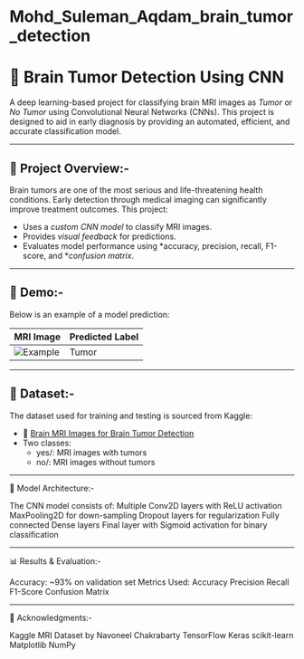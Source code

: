 # Mohd_Suleman_Aqdam_brain_tumor_detection
# 🧠 Brain Tumor Detection Using CNN

A deep learning-based project for classifying brain MRI images as *Tumor* or *No Tumor* using Convolutional Neural Networks (CNNs). This project is designed to aid in early diagnosis by providing an automated, efficient, and accurate classification model.

---

## 🚀 Project Overview:-

Brain tumors are one of the most serious and life-threatening health conditions. Early detection through medical imaging can significantly improve treatment outcomes. This project:

- Uses a *custom CNN model* to classify MRI images.
- Provides *visual feedback* for predictions.
- Evaluates model performance using *accuracy, precision, recall, F1-score, and **confusion matrix*.

---

## 🎥 Demo:-

Below is an example of a model prediction:

| MRI Image | Predicted Label |
|-----------|-----------------|
| ![Example](outputs/sample_prediction.png) | Tumor |

---

## 📂 Dataset:-

The dataset used for training and testing is sourced from Kaggle:

- 📁 [Brain MRI Images for Brain Tumor Detection](https://www.kaggle.com/datasets/navoneel/brain-mri-images-for-brain-tumor-detection)
- Two classes:  
  - yes/: MRI images with tumors  
  - no/: MRI images without tumors

---

🧠 Model Architecture:- 

The CNN model consists of:
Multiple Conv2D layers with ReLU activation
MaxPooling2D for down-sampling
Dropout layers for regularization
Fully connected Dense layers
Final layer with Sigmoid activation for binary classification

---

📊 Results & Evaluation:- 

Accuracy: ~93% on validation set
Metrics Used:
Accuracy
Precision
Recall
F1-Score
Confusion Matrix

---

🙏 Acknowledgments:- 

Kaggle MRI Dataset by Navoneel Chakrabarty
TensorFlow
Keras
scikit-learn
Matplotlib
NumPy
